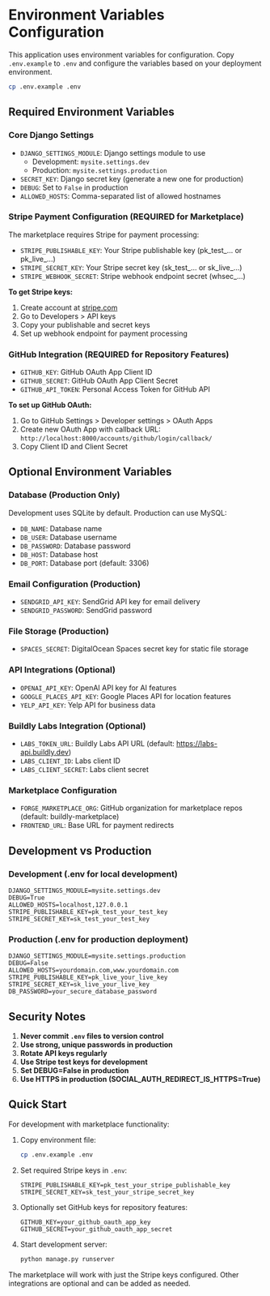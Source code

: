 # Environment Variables Configuration

This application uses environment variables for configuration. Copy `.env.example` to `.env` and configure the variables based on your deployment environment.

```bash
cp .env.example .env
```

## Required Environment Variables

### Core Django Settings
- `DJANGO_SETTINGS_MODULE`: Django settings module to use
  - Development: `mysite.settings.dev`
  - Production: `mysite.settings.production`
- `SECRET_KEY`: Django secret key (generate a new one for production)
- `DEBUG`: Set to `False` in production
- `ALLOWED_HOSTS`: Comma-separated list of allowed hostnames

### Stripe Payment Configuration (REQUIRED for Marketplace)
The marketplace requires Stripe for payment processing:

- `STRIPE_PUBLISHABLE_KEY`: Your Stripe publishable key (pk_test_... or pk_live_...)
- `STRIPE_SECRET_KEY`: Your Stripe secret key (sk_test_... or sk_live_...)
- `STRIPE_WEBHOOK_SECRET`: Stripe webhook endpoint secret (whsec_...)

**To get Stripe keys:**
1. Create account at [stripe.com](https://stripe.com)
2. Go to Developers > API keys
3. Copy your publishable and secret keys
4. Set up webhook endpoint for payment processing

### GitHub Integration (REQUIRED for Repository Features)
- `GITHUB_KEY`: GitHub OAuth App Client ID
- `GITHUB_SECRET`: GitHub OAuth App Client Secret  
- `GITHUB_API_TOKEN`: Personal Access Token for GitHub API

**To set up GitHub OAuth:**
1. Go to GitHub Settings > Developer settings > OAuth Apps
2. Create new OAuth App with callback URL: `http://localhost:8000/accounts/github/login/callback/`
3. Copy Client ID and Client Secret

## Optional Environment Variables

### Database (Production Only)
Development uses SQLite by default. Production can use MySQL:
- `DB_NAME`: Database name
- `DB_USER`: Database username
- `DB_PASSWORD`: Database password
- `DB_HOST`: Database host
- `DB_PORT`: Database port (default: 3306)

### Email Configuration (Production)
- `SENDGRID_API_KEY`: SendGrid API key for email delivery
- `SENDGRID_PASSWORD`: SendGrid password

### File Storage (Production)
- `SPACES_SECRET`: DigitalOcean Spaces secret key for static file storage

### API Integrations (Optional)
- `OPENAI_API_KEY`: OpenAI API key for AI features
- `GOOGLE_PLACES_API_KEY`: Google Places API for location features
- `YELP_API_KEY`: Yelp API for business data

### Buildly Labs Integration (Optional)
- `LABS_TOKEN_URL`: Buildly Labs API URL (default: https://labs-api.buildly.dev)
- `LABS_CLIENT_ID`: Labs client ID
- `LABS_CLIENT_SECRET`: Labs client secret

### Marketplace Configuration
- `FORGE_MARKETPLACE_ORG`: GitHub organization for marketplace repos (default: buildly-marketplace)
- `FRONTEND_URL`: Base URL for payment redirects

## Development vs Production

### Development (.env for local development)
```env
DJANGO_SETTINGS_MODULE=mysite.settings.dev
DEBUG=True
ALLOWED_HOSTS=localhost,127.0.0.1
STRIPE_PUBLISHABLE_KEY=pk_test_your_test_key
STRIPE_SECRET_KEY=sk_test_your_test_key
```

### Production (.env for production deployment)
```env
DJANGO_SETTINGS_MODULE=mysite.settings.production
DEBUG=False
ALLOWED_HOSTS=yourdomain.com,www.yourdomain.com
STRIPE_PUBLISHABLE_KEY=pk_live_your_live_key
STRIPE_SECRET_KEY=sk_live_your_live_key
DB_PASSWORD=your_secure_database_password
```

## Security Notes

1. **Never commit `.env` files to version control**
2. **Use strong, unique passwords in production**
3. **Rotate API keys regularly**
4. **Use Stripe test keys for development**
5. **Set DEBUG=False in production**
6. **Use HTTPS in production (SOCIAL_AUTH_REDIRECT_IS_HTTPS=True)**

## Quick Start

For development with marketplace functionality:

1. Copy environment file:
   ```bash
   cp .env.example .env
   ```

2. Set required Stripe keys in `.env`:
   ```env
   STRIPE_PUBLISHABLE_KEY=pk_test_your_stripe_publishable_key
   STRIPE_SECRET_KEY=sk_test_your_stripe_secret_key
   ```

3. Optionally set GitHub keys for repository features:
   ```env
   GITHUB_KEY=your_github_oauth_app_key
   GITHUB_SECRET=your_github_oauth_app_secret
   ```

4. Start development server:
   ```bash
   python manage.py runserver
   ```

The marketplace will work with just the Stripe keys configured. Other integrations are optional and can be added as needed.